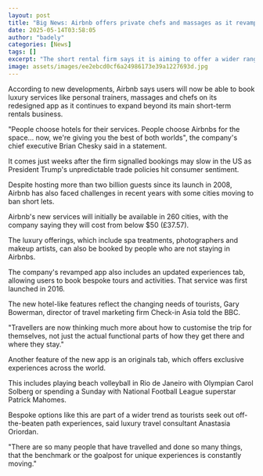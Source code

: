 ```yaml
---
layout: post
title: "Big News: Airbnb offers private chefs and massages as it revamps app"
date: 2025-05-14T03:58:05
author: "badely"
categories: [News]
tags: []
excerpt: "The short rental firm says it is aiming to offer a wider range of experiences for travellers."
image: assets/images/ee2ebcd0cf6a24986173e39a1227693d.jpg
---
```


According to new developments, Airbnb says users will now be able to book luxury services like personal trainers, massages and chefs on its redesigned app as it continues to expand beyond its main short-term rentals business.

"People choose hotels for their services. People choose Airbnbs for the space... now, we're giving you the best of both worlds", the company's chief executive Brian Chesky said in a statement. 

It comes just weeks after the firm signalled bookings may slow in the US as President Trump's unpredictable trade policies hit consumer sentiment.

Despite hosting more than two billion guests since its launch in 2008, Airbnb has also faced challenges in recent years with some cities moving to ban short lets.

Airbnb's new services will initially be available in 260 cities, with the company saying they will cost from below $50 (£37.57).

The luxury offerings, which include spa treatments, photographers and makeup artists, can also be booked by people who are not staying in Airbnbs. 

The company's revamped app also includes an updated experiences tab, allowing users to book bespoke tours and activities. That service was first launched in 2016. 

The new hotel-like features reflect the changing needs of tourists, Gary Bowerman, director of travel marketing firm Check-in Asia told the BBC.

"Travellers are now thinking much more about how to customise the trip for themselves, not just the actual functional parts of how they get there and where they stay."

Another feature of the new app is an originals tab, which offers exclusive experiences across the world.

This includes playing beach volleyball in Rio de Janeiro with Olympian Carol Solberg or spending a Sunday with National Football League superstar Patrick Mahomes.

Bespoke options like this are part of a wider trend as tourists seek out off-the-beaten path experiences, said luxury travel consultant Anastasia Oriordan. 

"There are so many people that have travelled and done so many things, that the benchmark or the goalpost for unique experiences is constantly moving."

